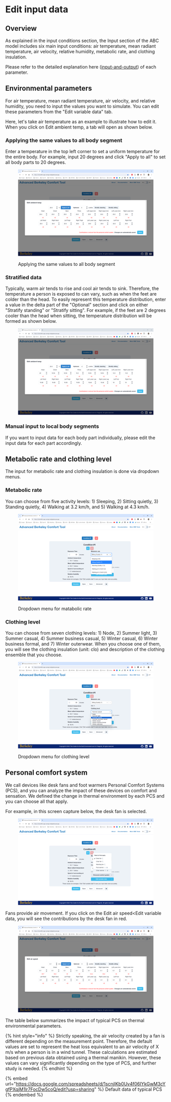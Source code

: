 # Edit input data

## Overview

As explained in the input conditions section, the Input section of the ABC model includes six main input conditions: air temperature, mean radiant temperature, air velocity, relative humidity, metabolic rate, and clothing insulation.&#x20;

Please refer to the detailed explanation here ([input-and-output](../input-and-output/ "mention")) of each parameter.&#x20;

## Environmental parameters

For air temperature, mean radiant temperature, air velocity, and relative humidity, you need to input the values you want to simulate. You can edit these parameters from the "Edit variable data" tab.

Here, let's take air temperature as an example to illustrate how to edit it. When you click on Edit ambient temp, a tab will open as shown below.

### Applying the same values to all body segment

Enter a temperature in the top left corner to set a uniform temperature for the entire body. For example, input 20 degrees and click "Apply to all" to set all body parts to 20 degrees.

<figure><img src="../../.gitbook/assets/image (72).png" alt=""><figcaption><p>Applying the same values to all body segment</p></figcaption></figure>

### Stratified data

Typically, warm air tends to rise and cool air tends to sink. Therefore, the temperature a person is exposed to can vary, such as when the feet are colder than the head. To easily represent this temperature distribution, enter a value in the delta part of the "Optional" section and click on either "Stratify standing" or "Stratify sitting". For example, if the feet are 2 degrees cooler than the head when sitting, the temperature distribution will be formed as shown below.

<figure><img src="../../.gitbook/assets/image (70).png" alt=""><figcaption></figcaption></figure>

### Manual input to local body segments

If you want to input data for each body part individually, please edit the input data for each part accordingly.

## Metabolic rate and clothing level

The input for metabolic rate and clothing insulation is done via dropdown menus.

### Metabolic rate

You can choose from five activity levels: 1) Sleeping, 2) Sitting quietly, 3) Standing quietly, 4) Walking at 3.2 km/h, and 5) Walking at 4.3 km/h.

<figure><img src="../../.gitbook/assets/image (73).png" alt=""><figcaption><p>Dropdown menu for matabolic rate</p></figcaption></figure>

### Clothing level

You can choose from seven clothing levels: 1) Node, 2) Summer light, 3) Summer casual, 4) Summer business casual, 5) Winter casual, 6) Winter business formal, and 7) Winter outerwear. When you choose one of them, you will see the clothing insulation (unit: clo) and description of the clothing ensemble that you choose.&#x20;

<figure><img src="../../.gitbook/assets/image (74).png" alt=""><figcaption><p>Dropdown menu for clothing level</p></figcaption></figure>

## Personal comfort system

We call devices like desk fans and foot warmers Personal Comfort Systems (PCS), and you can analyze the impact of these devices on comfort and sensation. We defined the change in thermal environment by each PCS and you can choose all that apply.

For example, in this screen capture below, the desk fan is selected.

<figure><img src="../../.gitbook/assets/image (2).png" alt=""><figcaption></figcaption></figure>

Fans provide air movement. If you click on the Edit air speed\<Edit variable data, you will see the contributions by the desk fan in red.&#x20;

<figure><img src="../../.gitbook/assets/image (1).png" alt=""><figcaption></figcaption></figure>

The table below summarizes the impact of typical PCS on thermal environmental parameters.

{% hint style="info" %}
Strictly speaking, the air velocity created by a fan is different depending on the measurement point. Therefore, the default values are set to represent the heat loss equivalent to an air velocity of X m/s when a person is in a wind tunnel. These calculations are estimated based on previous data obtained using a thermal manikin. However, these values can vary significantly depending on the type of PCS, and further study is needed.
{% endhint %}

{% embed url="https://docs.google.com/spreadsheets/d/1scnjIKb0Uv4f06IYkGwM3cYgfPXqjM1lr7FocDw5coQ/edit?usp=sharing" %}
Default data of typical PCS
{% endembed %}
